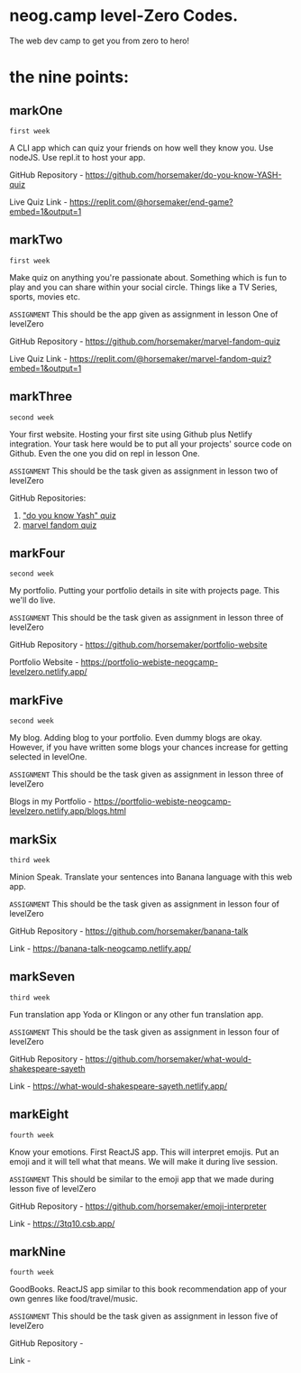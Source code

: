 # neog.camp level-Zero Codes.

The web dev camp to get you from zero to hero!

# the nine points:

## markOne

`first week`

A CLI app which can quiz your friends on how well they know you. Use nodeJS. Use repl.it to host your app.

GitHub Repository - https://github.com/horsemaker/do-you-know-YASH-quiz

Live Quiz Link - https://replit.com/@horsemaker/end-game?embed=1&output=1

## markTwo

`first week`

Make quiz on anything you're passionate about. Something which is fun to play and you can share within your social circle. Things like a TV Series, sports, movies etc.

`ASSIGNMENT` This should be the app given as assignment in lesson One of levelZero

GitHub Repository - https://github.com/horsemaker/marvel-fandom-quiz

Live Quiz Link - https://replit.com/@horsemaker/marvel-fandom-quiz?embed=1&output=1

## markThree

`second week`

Your first website. Hosting your first site using Github plus Netlify integration. Your task here would be to put all your projects' source code on Github. Even the one you did on repl in lesson One.

`ASSIGNMENT` This should be the task given as assignment in lesson two of levelZero

GitHub Repositories:

1. ["do you know Yash" quiz](https://github.com/horsemaker/do-you-know-YASH-quiz)
2. [marvel fandom quiz](https://github.com/horsemaker/marvel-fandom-quiz)

## markFour

`second week`

My portfolio. Putting your portfolio details in site with projects page. This we'll do live.

`ASSIGNMENT` This should be the task given as assignment in lesson three of levelZero

GitHub Repository - https://github.com/horsemaker/portfolio-website

Portfolio Website - https://portfolio-webiste-neogcamp-levelzero.netlify.app/

## markFive

`second week`

My blog. Adding blog to your portfolio. Even dummy blogs are okay. However, if you have written some blogs your chances increase for getting selected in levelOne.

`ASSIGNMENT` This should be the task given as assignment in lesson three of levelZero

Blogs in my Portfolio - https://portfolio-webiste-neogcamp-levelzero.netlify.app/blogs.html

## markSix

`third week`

Minion Speak. Translate your sentences into Banana language with this web app.

`ASSIGNMENT` This should be the task given as assignment in lesson four of levelZero

GitHub Repository - https://github.com/horsemaker/banana-talk

Link - https://banana-talk-neogcamp.netlify.app/

## markSeven

`third week`

Fun translation app Yoda or Klingon or any other fun translation app.

`ASSIGNMENT` This should be the task given as assignment in lesson four of levelZero

GitHub Repository - https://github.com/horsemaker/what-would-shakespeare-sayeth

Link - https://what-would-shakespeare-sayeth.netlify.app/

## markEight

`fourth week`

Know your emotions. First ReactJS app. This will interpret emojis. Put an emoji and it will tell what that means. We will make it during live session.

`ASSIGNMENT` This should be similar to the emoji app that we made during lesson five of levelZero

GitHub Repository - https://github.com/horsemaker/emoji-interpreter

Link - https://3tq10.csb.app/

## markNine

`fourth week`

GoodBooks. ReactJS app similar to this book recommendation app of your own genres like food/travel/music.

`ASSIGNMENT` This should be the task given as assignment in lesson five of levelZero

GitHub Repository - 

Link -

